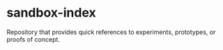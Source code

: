 # sandbox-index

Repository that provides quick references to experiments, prototypes, or proofs of concept.
